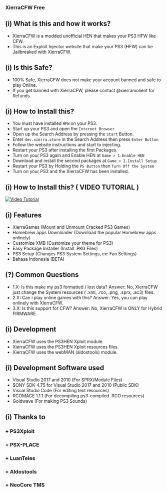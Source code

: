 ### XierraCFW Free

## (i) What is this and how it works?
+ XierraCFW is a modded unofficial HEN that makes your PS3 HFW like CFW.
+ This is an Exploit Injector website that make your PS3 (HFW) can be Jailbreaked with XierraCFW.

## (i) Is this Safe?
+ 100% Safe, XierraCFW does not make your account banned and safe to play Online.
+ If you get banned with XierraCFW, please contact @xierramolient for Refunds.

## (i) How to Install this?
+ You must have installed ``` HFW ``` on your PS3.
+ Start up your PS3 and open the ``` Internet Browser ```
+ Open up the Search Address by pressing the ``` Start ``` Button.
+ Enter ``` dev.xierra.store ``` in the Search Address then press ``` Enter Button ```
+ Follow the website instructions and start to injecting.
+ Restart your PS3 after installing the first Packages.
+ Turn on your PS3 again and Enable HEN at ``` Game > 1.Enable HEN ```
+ Download and install the second packages at ``` Game > 2.Install Setup ```
+ Restart your PS3 by Holding the ``` PS Button ``` then ``` Turn Off the System ```
+ Turn on your PS3 and the XierraCFW has been installed.

## (i) How to Install this? ( VIDEO TUTORIAL )
[![Video Tutorial](https://i.imgur.com/hss3Rg4.jpeg)](https://www.youtube.com/watch?v=J5AqDzkyr-E)

## (i) Features
+ XierraGames (Mount and Unmount Cracked PS3 Games)
+ Homebrew apps Downloader (Download the popular Homebrew apps onlinely)
+ Customize XMB (Customize your theme for PS3)
+ Easy Package Installer (Install .PKG Files)
+ PS3 Setup (Changes PS3 System Settings, ex: Fan Settings)
+ Bahasa Indonesia (BETA)

## (?) Common Questions
+ 1.X: Is this make my ps3 formatted / lost data?
Answer: No, XierraCFW just change the System resources ( .xml, .rco, .png, .sprx, .ac3) files.
+ 2.X: Can i play online games with this?
Answer: Yes, you can play onlinely with XierraCFW.
+ 3.X: Is this support for CFW?
Answer: No, XierraCFW is ONLY for Hybrid FIRMWARE.

## (i) Development
+ XierraCFW uses the PS3HEN Xploit module.
+ XierraCFW uses the PS3HEN Xploit resources files.
+ XierraCFW uses the webMAN (aldostools) module.

## (i) Development Software used
+ Visual Studio 2017 and 2010 (For SPRX/Module Files)
+ $ONY SDK 4.75 for Visual Studio 2017 and 2010 (Public SDK)
+ Visual Studio Code (For editing text resources)
+ RCOMAGE 1.1.1 (For decompiling ps3-compiled .RCO resources)
+ Goldwave (For making PS3 Sounds)

## (i) Thanks to
### + PS3Xploit
### + PSX-PLACE
### + LuanTeles
### + Aldostools
### + NeoCore TMS
